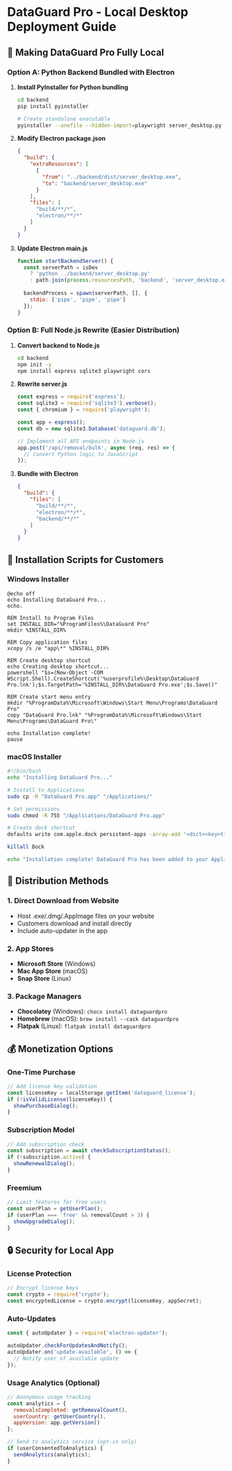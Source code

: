 # DataGuard Pro - Local Desktop Deployment Guide

## 🎯 Making DataGuard Pro Fully Local

### Option A: Python Backend Bundled with Electron

1. **Install PyInstaller for Python bundling**
   ```bash
   cd backend
   pip install pyinstaller
   
   # Create standalone executable
   pyinstaller --onefile --hidden-import=playwright server_desktop.py
   ```

2. **Modify Electron package.json**
   ```json
   {
     "build": {
       "extraResources": [
         {
           "from": "../backend/dist/server_desktop.exe",
           "to": "backend/server_desktop.exe"
         }
       ],
       "files": [
         "build/**/*",
         "electron/**/*"
       ]
     }
   }
   ```

3. **Update Electron main.js**
   ```javascript
   function startBackendServer() {
     const serverPath = isDev
       ? 'python ../backend/server_desktop.py'
       : path.join(process.resourcesPath, 'backend', 'server_desktop.exe');
     
     backendProcess = spawn(serverPath, [], {
       stdio: ['pipe', 'pipe', 'pipe']
     });
   }
   ```

### Option B: Full Node.js Rewrite (Easier Distribution)

1. **Convert backend to Node.js**
   ```bash
   cd backend
   npm init -y
   npm install express sqlite3 playwright cors
   ```

2. **Rewrite server.js**
   ```javascript
   const express = require('express');
   const sqlite3 = require('sqlite3').verbose();
   const { chromium } = require('playwright');
   
   const app = express();
   const db = new sqlite3.Database('dataguard.db');
   
   // Implement all API endpoints in Node.js
   app.post('/api/removal/bulk', async (req, res) => {
     // Convert Python logic to JavaScript
   });
   ```

3. **Bundle with Electron**
   ```json
   {
     "build": {
       "files": [
         "build/**/*",
         "electron/**/*",
         "backend/**/*"
       ]
     }
   }
   ```

## 🔧 Installation Scripts for Customers

### Windows Installer
```batch
@echo off
echo Installing DataGuard Pro...
echo.

REM Install to Program Files
set INSTALL_DIR="%ProgramFiles%\DataGuard Pro"
mkdir %INSTALL_DIR%

REM Copy application files
xcopy /s /e "app\*" %INSTALL_DIR%

REM Create desktop shortcut
echo Creating desktop shortcut...
powershell "$s=(New-Object -COM WScript.Shell).CreateShortcut('%userprofile%\Desktop\DataGuard Pro.lnk');$s.TargetPath='%INSTALL_DIR%\DataGuard Pro.exe';$s.Save()"

REM Create start menu entry
mkdir "%ProgramData%\Microsoft\Windows\Start Menu\Programs\DataGuard Pro"
copy "DataGuard Pro.lnk" "%ProgramData%\Microsoft\Windows\Start Menu\Programs\DataGuard Pro\"

echo Installation complete!
pause
```

### macOS Installer
```bash
#!/bin/bash
echo "Installing DataGuard Pro..."

# Install to Applications
sudo cp -R "DataGuard Pro.app" "/Applications/"

# Set permissions
sudo chmod -R 755 "/Applications/DataGuard Pro.app"

# Create dock shortcut
defaults write com.apple.dock persistent-apps -array-add '<dict><key>tile-data</key><dict><key>file-data</key><dict><key>_CFURLString</key><string>/Applications/DataGuard Pro.app</string><key>_CFURLStringType</key><integer>0</integer></dict></dict></dict>'

killall Dock

echo "Installation complete! DataGuard Pro has been added to your Applications folder."
```

## 🏪 Distribution Methods

### 1. Direct Download from Website
- Host .exe/.dmg/.AppImage files on your website
- Customers download and install directly
- Include auto-updater in the app

### 2. App Stores
- **Microsoft Store** (Windows)
- **Mac App Store** (macOS) 
- **Snap Store** (Linux)

### 3. Package Managers
- **Chocolatey** (Windows): `choco install dataguardpro`
- **Homebrew** (macOS): `brew install --cask dataguardpro`
- **Flatpak** (Linux): `flatpak install dataguardpro`

## 💰 Monetization Options

### One-Time Purchase
```javascript
// Add license key validation
const licenseKey = localStorage.getItem('dataguard_license');
if (!isValidLicense(licenseKey)) {
  showPurchaseDialog();
}
```

### Subscription Model  
```javascript
// Add subscription check
const subscription = await checkSubscriptionStatus();
if (!subscription.active) {
  showRenewalDialog();
}
```

### Freemium
```javascript
// Limit features for free users
const userPlan = getUserPlan();
if (userPlan === 'free' && removalCount > 3) {
  showUpgradeDialog();
}
```

## 🔒 Security for Local App

### License Protection
```javascript
// Encrypt license keys
const crypto = require('crypto');
const encryptedLicense = crypto.encrypt(licenseKey, appSecret);
```

### Auto-Updates
```javascript
const { autoUpdater } = require('electron-updater');

autoUpdater.checkForUpdatesAndNotify();
autoUpdater.on('update-available', () => {
  // Notify user of available update
});
```

### Usage Analytics (Optional)
```javascript
// Anonymous usage tracking
const analytics = {
  removalsCompleted: getRemovalCount(),
  userCountry: getUserCountry(),
  appVersion: app.getVersion()
};

// Send to analytics service (opt-in only)
if (userConsentedToAnalytics) {
  sendAnalytics(analytics);
}
```